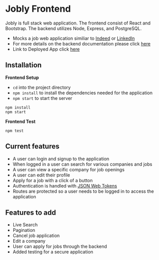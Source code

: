 # Jobly Frontend

Jobly is full stack web application. The frontend consist of React and Bootstrap. 
The backend utilizes Node, Express, and PostgreSQL. 
  - Mocks a job web application similiar to [Indeed](https://www.indeed.com) or [LinkedIn](https://www.linkedin.com)
  - For more details on the backend documentation please click [here](https://github.com/Benson-D/express-jobly)
  - Link to Deployed App click [here](https://benson-jobly.surge.sh/)

## Installation
**Frontend Setup**

- `cd` into the project directory 
- `npm install` to install the dependencies needed for the application
- `npm start` to start the server

```console
npm install
npm start
```
**Frontend Test** 
```console
npm test
```

## Current features 
  - A user can login and signup to the application
  - When logged in a user can search for various companies and jobs 
  - A user can view a specific company for job openings 
  - A user can edit their profile
  - Apply for a job with a click of a button
  - Authentication is handled with [JSON Web Tokens](https://jwt.io/)
  - Routes are protected so a user needs to be logged in to access the application

## Features to add 
  - Live Search
  - Pagination
  - Cancel job application 
  - Edit a company
  - User can apply for jobs through the backend 
  - Added testing for a secure application
